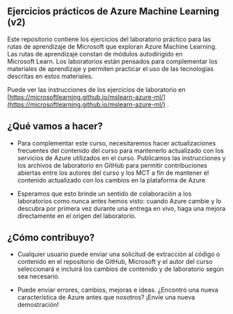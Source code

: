 ## Ejercicios prácticos de Azure Machine Learning (v2)

Este repositorio contiene los ejercicios del laboratorio práctico para las rutas de aprendizaje de Microsoft que exploran Azure Machine Learning. Las rutas de aprendizaje constan de módulos autodirigido en Microsoft Learn. Los laboratorios están pensados para complementar los materiales de aprendizaje y permiten practicar el uso de las tecnologías descritas en estos materiales.

Puede ver las instrucciones de los ejercicios de laboratorio en [https://microsoftlearning.github.io/mslearn-azure-ml/](https://microsoftlearning.github.io/mslearn-azure-ml/) .

## ¿Qué vamos a hacer?

- Para complementar este curso, necesitaremos hacer actualizaciones frecuentes del contenido del curso para mantenerlo actualizado con los servicios de Azure utilizados en el curso.  Publicamos las instrucciones y los archivos de laboratorio en GitHub para permitir contribuciones abiertas entre los autores del curso y los MCT a fin de mantener el contenido actualizado con los cambios en la plataforma de Azure.

- Esperamos que esto brinde un sentido de colaboración a los laboratorios como nunca antes hemos visto: cuando Azure cambie y lo descubra por primera vez durante una entrega en vivo, haga una mejora directamente en el origen del laboratorio. 

## ¿Cómo contribuyo?

- Cualquier usuario puede enviar una solicitud de extracción al código o contenido en el repositorio de GitHub, Microsoft y el autor del curso seleccionará e incluirá los cambios de contenido y de laboratorio según sea necesario.

- Puede enviar errores, cambios, mejoras e ideas.  ¿Encontró una nueva característica de Azure antes que nosotros?  ¡Envíe una nueva demostración!
